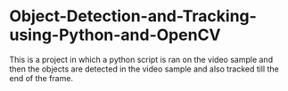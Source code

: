 # Object-Detection-and-Tracking-using-Python-and-OpenCV
This is a project in which a python script is ran on the video sample and then the objects are detected in the video sample and also tracked till the end of the frame.
